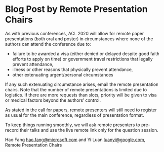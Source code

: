 # Blog Post by Remote Presentation Chairs
As with previous conferences, ACL 2020 will allow for remote paper presentations (both oral and poster) in circumstances where none of the authors can attend the conference due to:
- failure to be awarded a visa (either denied or delayed despite good faith efforts to apply on time) or government travel restrictions that legally prevent attendance,
- illness or other reasons that physically prevent attendance,
- other extenuating urgent/personal circumstances

If any such extenuating circumstance arises, email the remote presentation chairs. Note that the number of remote presentations is limited due to logistics. If there are more requests than slots, priority will be given to visa or medical factors beyond the authors’ control.
 
As stated in the call for papers, remote presenters will still need to register as usual for the main conference, regardless of presentation format.
 
To keep things running smoothly, we will ask remote presenters to pre-record their talks and use the live remote link only for the question session.

Hao Fang [hao.fang@microsoft.com](mailto:hao.fang@microsoft.com) and Yi Luan [luanyi@google.com](mailto:luanyi@google.com), 
Remote Presentation Chairs